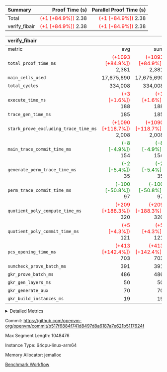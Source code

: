 | Summary | Proof Time (s) | Parallel Proof Time (s) |
|:---|---:|---:|
| Total | <span style='color: red'>(+1 [+84.9%])</span> 2.38 | <span style='color: red'>(+1 [+84.9%])</span> 2.38 |
| verify_fibair | <span style='color: red'>(+1 [+84.9%])</span> 2.38 | <span style='color: red'>(+1 [+84.9%])</span> 2.38 |


| verify_fibair |||||
|:---|---:|---:|---:|---:|
|metric|avg|sum|max|min|
| `total_proof_time_ms ` | <span style='color: red'>(+1093 [+84.9%])</span> 2,381 | <span style='color: red'>(+1093 [+84.9%])</span> 2,381 | <span style='color: red'>(+1093 [+84.9%])</span> 2,381 | <span style='color: red'>(+1093 [+84.9%])</span> 2,381 |
| `main_cells_used     ` |  17,675,690 |  17,675,690 |  17,675,690 |  17,675,690 |
| `total_cycles        ` |  334,008 |  334,008 |  334,008 |  334,008 |
| `execute_time_ms     ` | <span style='color: red'>(+3 [+1.6%])</span> 188 | <span style='color: red'>(+3 [+1.6%])</span> 188 | <span style='color: red'>(+3 [+1.6%])</span> 188 | <span style='color: red'>(+3 [+1.6%])</span> 188 |
| `trace_gen_time_ms   ` |  185 |  185 |  185 |  185 |
| `stark_prove_excluding_trace_time_ms` | <span style='color: red'>(+1090 [+118.7%])</span> 2,008 | <span style='color: red'>(+1090 [+118.7%])</span> 2,008 | <span style='color: red'>(+1090 [+118.7%])</span> 2,008 | <span style='color: red'>(+1090 [+118.7%])</span> 2,008 |
| `main_trace_commit_time_ms` | <span style='color: green'>(-8 [-4.9%])</span> 154 | <span style='color: green'>(-8 [-4.9%])</span> 154 | <span style='color: green'>(-8 [-4.9%])</span> 154 | <span style='color: green'>(-8 [-4.9%])</span> 154 |
| `generate_perm_trace_time_ms` | <span style='color: green'>(-2 [-5.4%])</span> 35 | <span style='color: green'>(-2 [-5.4%])</span> 35 | <span style='color: green'>(-2 [-5.4%])</span> 35 | <span style='color: green'>(-2 [-5.4%])</span> 35 |
| `perm_trace_commit_time_ms` | <span style='color: green'>(-100 [-50.8%])</span> 97 | <span style='color: green'>(-100 [-50.8%])</span> 97 | <span style='color: green'>(-100 [-50.8%])</span> 97 | <span style='color: green'>(-100 [-50.8%])</span> 97 |
| `quotient_poly_compute_time_ms` | <span style='color: red'>(+209 [+188.3%])</span> 320 | <span style='color: red'>(+209 [+188.3%])</span> 320 | <span style='color: red'>(+209 [+188.3%])</span> 320 | <span style='color: red'>(+209 [+188.3%])</span> 320 |
| `quotient_poly_commit_time_ms` | <span style='color: red'>(+5 [+4.3%])</span> 121 | <span style='color: red'>(+5 [+4.3%])</span> 121 | <span style='color: red'>(+5 [+4.3%])</span> 121 | <span style='color: red'>(+5 [+4.3%])</span> 121 |
| `pcs_opening_time_ms ` | <span style='color: red'>(+413 [+142.4%])</span> 703 | <span style='color: red'>(+413 [+142.4%])</span> 703 | <span style='color: red'>(+413 [+142.4%])</span> 703 | <span style='color: red'>(+413 [+142.4%])</span> 703 |
| `sumcheck_prove_batch_ms` |  391 |  391 |  391 |  391 |
| `gkr_prove_batch_ms  ` |  486 |  486 |  486 |  486 |
| `gkr_gen_layers_ms   ` |  50 |  50 |  50 |  50 |
| `gkr_generate_aux    ` |  70 |  70 |  70 |  70 |
| `gkr_build_instances_ms` |  19 |  19 |  19 |  19 |



<details>
<summary>Detailed Metrics</summary>

|  | verify_program_compile_ms | total_cells | stark_prove_excluding_trace_time_ms | quotient_poly_compute_time_ms | quotient_poly_commit_time_ms | perm_trace_commit_time_ms | pcs_opening_time_ms | main_trace_commit_time_ms |
| --- | --- | --- | --- | --- | --- | --- | --- |
|  | 7 | 65,536 | 41 | 5 | 7 | 0 | 21 | 7 | 

| air_name | rows | quotient_deg | main_cols | interactions | constraints | cells |
| --- | --- | --- | --- | --- | --- | --- |
| AccessAdapterAir<2> |  | 2 |  | 5 | 10 |  | 
| AccessAdapterAir<4> |  | 2 |  | 5 | 10 |  | 
| AccessAdapterAir<8> |  | 2 |  | 5 | 10 |  | 
| FibonacciAir | 32,768 | 1 | 2 |  | 5 | 65,536 | 
| FriReducedOpeningAir |  | 2 |  | 39 | 52 |  | 
| JalRangeCheckAir |  | 2 |  | 9 | 9 |  | 
| NativePoseidon2Air<BabyBearParameters>, 1> |  | 2 |  | 136 | 496 |  | 
| PhantomAir |  | 2 |  | 3 | 4 |  | 
| ProgramAir |  | 2 |  | 1 | 4 |  | 
| VariableRangeCheckerAir |  | 2 |  | 1 | 4 |  | 
| VmAirWrapper<AluNativeAdapterAir, FieldArithmeticCoreAir> |  | 2 |  | 15 | 20 |  | 
| VmAirWrapper<BranchNativeAdapterAir, BranchEqualCoreAir<1> |  | 2 |  | 11 | 20 |  | 
| VmAirWrapper<NativeAdapterAir<2, 0>, PublicValuesCoreAir> |  | 2 |  | 11 | 24 |  | 
| VmAirWrapper<NativeLoadStoreAdapterAir<1>, NativeLoadStoreCoreAir<1> |  | 2 |  | 15 | 12 |  | 
| VmAirWrapper<NativeLoadStoreAdapterAir<4>, NativeLoadStoreCoreAir<4> |  | 2 |  | 15 | 12 |  | 
| VmAirWrapper<NativeVectorizedAdapterAir<4>, FieldExtensionCoreAir> |  | 2 |  | 15 | 20 |  | 
| VmConnectorAir |  | 2 |  | 5 | 9 |  | 
| VolatileBoundaryAir |  | 2 |  | 7 | 16 |  | 

| group | trace_gen_time_ms | total_proof_time_ms | total_cycles | total_cells | sumcheck_prove_batch_ms | stark_prove_excluding_trace_time_ms | quotient_poly_compute_time_ms | quotient_poly_commit_time_ms | perm_trace_commit_time_ms | pcs_opening_time_ms | main_trace_commit_time_ms | main_cells_used | gkr_prove_batch_ms | gkr_generate_aux | gkr_gen_layers_ms | gkr_build_instances_ms | generate_perm_trace_time_ms | execute_time_ms | build_gkr_input_layer_ms |
| --- | --- | --- | --- | --- | --- | --- | --- | --- | --- | --- | --- | --- | --- | --- | --- | --- | --- | --- | --- |
| verify_fibair | 185 | 2,381 | 334,008 | 41,387,682 | 391 | 2,008 | 320 | 121 | 97 | 703 | 154 | 17,675,690 | 486 | 70 | 50 | 19 | 35 | 188 | 32 | 

| group | air_name | rows | prep_cols | perm_cols | main_cols | cells |
| --- | --- | --- | --- | --- | --- | --- |
| verify_fibair | AccessAdapterAir<2> | 131,072 |  | 12 | 11 | 3,014,656 | 
| verify_fibair | AccessAdapterAir<4> | 65,536 |  | 12 | 13 | 1,638,400 | 
| verify_fibair | AccessAdapterAir<8> | 128 |  | 12 | 17 | 3,712 | 
| verify_fibair | FriReducedOpeningAir | 2,048 |  | 12 | 27 | 79,872 | 
| verify_fibair | JalRangeCheckAir | 32,768 |  | 12 | 12 | 786,432 | 
| verify_fibair | NativePoseidon2Air<BabyBearParameters>, 1> | 32,768 |  | 12 | 398 | 13,434,880 | 
| verify_fibair | PhantomAir | 16,384 |  | 12 | 6 | 294,912 | 
| verify_fibair | ProgramAir | 8,192 |  | 12 | 10 | 180,224 | 
| verify_fibair | VariableRangeCheckerAir | 262,144 | 2 | 12 | 1 | 3,407,872 | 
| verify_fibair | VmAirWrapper<AluNativeAdapterAir, FieldArithmeticCoreAir> | 262,144 |  | 12 | 29 | 10,747,904 | 
| verify_fibair | VmAirWrapper<BranchNativeAdapterAir, BranchEqualCoreAir<1> | 32,768 |  | 12 | 23 | 1,146,880 | 
| verify_fibair | VmAirWrapper<NativeLoadStoreAdapterAir<1>, NativeLoadStoreCoreAir<1> | 65,536 |  | 12 | 21 | 2,162,688 | 
| verify_fibair | VmAirWrapper<NativeLoadStoreAdapterAir<4>, NativeLoadStoreCoreAir<4> | 32,768 |  | 12 | 27 | 1,277,952 | 
| verify_fibair | VmAirWrapper<NativeVectorizedAdapterAir<4>, FieldExtensionCoreAir> | 32,768 |  | 12 | 38 | 1,638,400 | 
| verify_fibair | VmConnectorAir | 2 | 1 | 12 | 5 | 34 | 
| verify_fibair | VolatileBoundaryAir | 65,536 |  | 12 | 12 | 1,572,864 | 

| group | trace_height_constraint | weighted_sum | threshold |
| --- | --- | --- | --- |
| verify_fibair | 0 | 1,085,444 | 2,013,265,921 | 
| verify_fibair | 1 | 5,411,200 | 2,013,265,921 | 
| verify_fibair | 2 | 542,722 | 2,013,265,921 | 
| verify_fibair | 3 | 5,476,612 | 2,013,265,921 | 
| verify_fibair | 4 | 65,536 | 2,013,265,921 | 
| verify_fibair | 5 | 12,851,850 | 2,013,265,921 | 

| trace_height_constraint | threshold |
| --- | --- |
| 0 | 2,013,265,921 | 

</details>


Commit: https://github.com/openvm-org/openvm/commit/b517f6884f741d8497d8a6187a7e621b5117624f

Max Segment Length: 1048476

Instance Type: 64cpu-linux-arm64

Memory Allocator: jemalloc

[Benchmark Workflow](https://github.com/openvm-org/openvm/actions/runs/14459356713)
